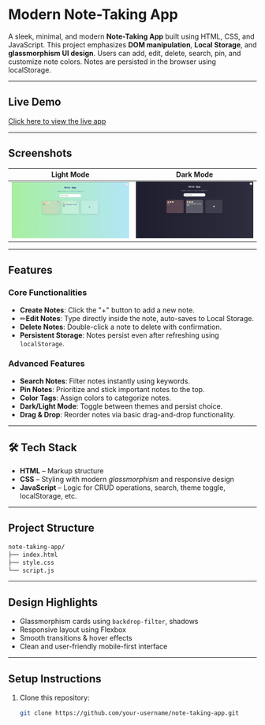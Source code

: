# Modern Note-Taking App

A sleek, minimal, and modern **Note-Taking App** built using HTML, CSS, and JavaScript. This project emphasizes **DOM manipulation**, **Local Storage**, and **glassmorphism UI design**. Users can add, edit, delete, search, pin, and customize note colors. Notes are persisted in the browser using localStorage.

---

## Live Demo

[Click here to view the live app](https://dnitish07.github.io/noteMaker/)

---

## Screenshots

| Light Mode | Dark Mode |
|------------|-----------|
| ![Light](screenshots/image.png) | ![Dark](screenshots/dark.png) |

---

## Features

### Core Functionalities
- **Create Notes**: Click the "+" button to add a new note.
- ✏**Edit Notes**: Type directly inside the note, auto-saves to Local Storage.
- **Delete Notes**: Double-click a note to delete with confirmation.
- **Persistent Storage**: Notes persist even after refreshing using `localStorage`.

### Advanced Features
- **Search Notes**: Filter notes instantly using keywords.
- **Pin Notes**: Prioritize and stick important notes to the top.
- **Color Tags**: Assign colors to categorize notes.
- **Dark/Light Mode**: Toggle between themes and persist choice.
- **Drag & Drop**: Reorder notes via basic drag-and-drop functionality.

---

## 🛠 Tech Stack

- **HTML** – Markup structure
- **CSS** – Styling with modern *glassmorphism* and responsive design
- **JavaScript** – Logic for CRUD operations, search, theme toggle, localStorage, etc.

---

## Project Structure

```
note-taking-app/
├── index.html
├── style.css
└── script.js
```

---

## Design Highlights

- Glassmorphism cards using `backdrop-filter`, shadows
- Responsive layout using Flexbox
- Smooth transitions & hover effects
- Clean and user-friendly mobile-first interface

---

## Setup Instructions

1. Clone this repository:
   ```bash
   git clone https://github.com/your-username/note-taking-app.git
